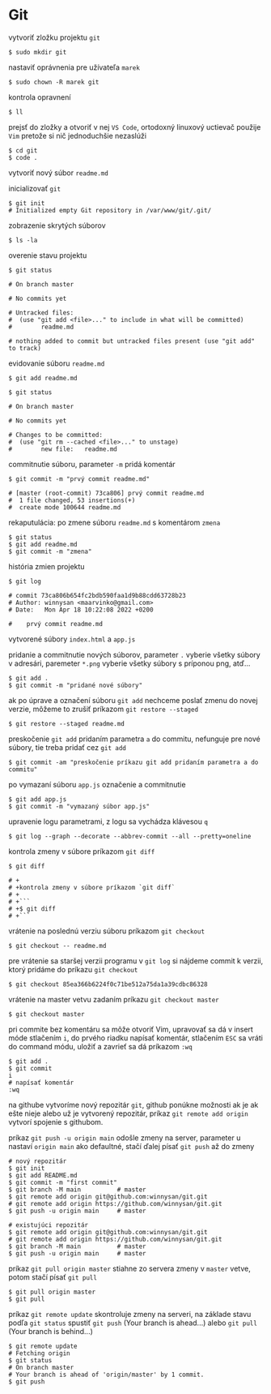 # Git

vytvoriť zložku projektu `git`

```
$ sudo mkdir git
```

nastaviť oprávnenia pre užívateľa `marek`

```
$ sudo chown -R marek git
```

kontrola opravnení

```
$ ll
```

prejsť do zložky a otvoriť v nej `VS Code`, ortodoxný linuxový uctievač použije `Vim` pretože si nič jednoduchšie nezaslúži

```
$ cd git
$ code .
```

vytvoriť nový súbor `readme.md`

inicializovať `git`

```
$ git init
# Initialized empty Git repository in /var/www/git/.git/
```

zobrazenie skrytých súborov

```
$ ls -la
```

overenie stavu projektu

```
$ git status

# On branch master

# No commits yet

# Untracked files:
#  (use "git add <file>..." to include in what will be committed)
#        readme.md

# nothing added to commit but untracked files present (use "git add" to track)
```

evidovanie súboru `readme.md`

```
$ git add readme.md

$ git status

# On branch master

# No commits yet

# Changes to be committed:
#  (use "git rm --cached <file>..." to unstage)
#        new file:   readme.md
```

commitnutie súboru, parameter `-m` pridá komentár

```
$ git commit -m "prvý commit readme.md"

# [master (root-commit) 73ca806] prvý commit readme.md
#  1 file changed, 53 insertions(+)
#  create mode 100644 readme.md
```

rekaputulácia: po zmene súboru `readme.md` s komentárom `zmena`

```
$ git status
$ git add readme.md
$ git commit -m "zmena"
```

história zmien projektu

```
$ git log

# commit 73ca806b654fc2bdb590faa1d9b88cdd63728b23
# Author: winnysan <maarvinko@gmail.com>
# Date:   Mon Apr 18 10:22:08 2022 +0200

#    prvý commit readme.md
```

vytvorené súbory `index.html` a `app.js`

pridanie a commitnutie nových súborov, parameter `.` vyberie všetky súbory v adresári, paremeter `*.png` vyberie všetky súbory s príponou png, atď...

```
$ git add .
$ git commit -m "pridané nové súbory"
```

ak po úprave a označení súboru `git add` nechceme poslať zmenu do novej verzie, môžeme to zrušiť príkazom `git restore --staged`

```
$ git restore --staged readme.md
```

preskočenie `git add` pridaním parametra `a` do commitu, nefunguje pre nové súbory, tie treba pridať cez `git add`

```
$ git commit -am "preskočenie príkazu git add pridaním parametra a do commitu"
```

po vymazaní súboru `app.js` označenie a commitnutie

```
$ git add app.js
$ git commit -m "vymazaný súbor app.js"
```

upravenie logu parametrami, z logu sa vychádza klávesou `q`

```
$ git log --graph --decorate --abbrev-commit --all --pretty=oneline
```

kontrola zmeny v súbore príkazom `git diff`

```
$ git diff

# +
# +kontrola zmeny v súbore príkazom `git diff`
# +
# +```
# +$ git diff
# +```
```

vrátenie na poslednú verziu súboru príkazom `git checkout`

```
$ git checkout -- readme.md
```

pre vrátenie sa staršej verzii programu v `git log` si nájdeme commit k verzii, ktorý pridáme do príkazu `git checkout`

```
$ git checkout 85ea366b6224f0c71be512a75da1a39cdbc86328
```

vrátenie na master vetvu zadaním príkazu `git checkout master`

```
$ git checkout master
```

pri commite bez komentáru sa môže otvoriť Vim, upravovať sa dá v insert móde stlačením `i`, do prvého riadku napísať komentár, stlačením `ESC` sa vráti do command módu, uložiť a zavrieť sa dá príkazom `:wq`

```
$ git add .
$ git commit
i
# napísať komentár
:wq
```

na githube vytvoríme nový repozitár `git`, github ponúkne možnosti ak je ak ešte nieje alebo už je vytvorený repozitár, príkaz `git remote add origin` vytvorí spojenie s githubom.

príkaz `git push -u origin main` odošle zmeny na server, parameter u nastaví `origin main` ako defaultné, stačí ďalej písať `git push` až do zmeny

```
# nový repozitár
$ git init
$ git add README.md
$ git commit -m "first commit"
$ git branch -M main          # master
$ git remote add origin git@github.com:winnysan/git.git
# git remote add origin https://github.com/winnysan/git.git
$ git push -u origin main     # master

```

```
# existujúci repozitár
$ git remote add origin git@github.com:winnysan/git.git
# git remote add origin https://github.com/winnysan/git.git
$ git branch -M main          # master
$ git push -u origin main     # master
```

príkaz `git pull origin master` stiahne zo servera zmeny v `master` vetve, potom stačí písať `git pull`

```
$ git pull origin master
$ git pull
```

príkaz `git remote update` skontroluje zmeny na serveri, na základe stavu podľa `git status` spustiť `git push` (Your branch is ahead...) alebo `git pull` (Your branch is behind...)

```
$ git remote update
# Fetching origin
$ git status
# On branch master
# Your branch is ahead of 'origin/master' by 1 commit.
$ git push
```